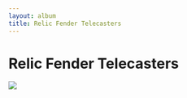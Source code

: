 ```yaml
---
layout: album
title: Relic Fender Telecasters
---
```


# Relic Fender Telecasters

![](https://c1.zzounds.com/media/fit,2018by3200/quality,85/8_Full_Left_Front_NA-e6dd95ede0ddcfef750c2801e1131fec.jpg)
